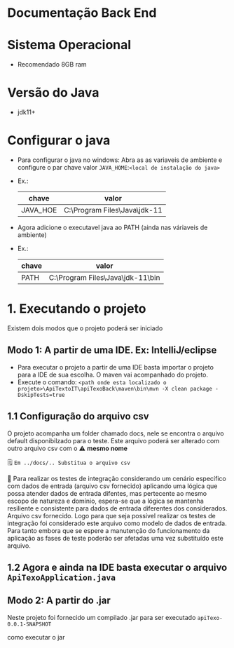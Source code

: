 # Documentação Back End

# Sistema Operacional
- Recomendado 8GB ram

# Versão do Java
- jdk11+

# Configurar o java
- Para configurar o java no windows: Abra as as variaveis de ambiente e configure o par chave valor `JAVA_HOME`:`<local de instalação do java>`
- Ex.:
  
  <p></p>
  
  |chave    |  valor                        |
  |---------|-------------------------------|
  |JAVA_HOE |  C:\Program Files\Java\jdk-11 |

- Agora adicione o executavel java ao PATH (ainda nas váriaveis de ambiente)
- Ex.:
  
    <p></p>
  
  |chave    |  valor                        |
  |---------|-------------------------------|
  |PATH |  C:\Program Files\Java\jdk-11\bin |

# 1. Executando o projeto 
Existem dois modos que o projeto poderá ser iniciado

## Modo 1: A partir de uma IDE. Ex: IntelliJ/eclipse
- Para executar o projeto a partir de uma IDE basta importar o projeto para a IDE de sua escolha. O maven vai acompanhado do projeto.
- Execute o comando: `<path onde esta localizado o projeto>\ApiTextoIT\apiTexoBack\maven\bin\mvn -X clean package -DskipTests=true`

## 1.1 Configuração do arquivo csv
O projeto acompanha um folder chamado docs, nele se encontra o arquivo default disponibilzado para o teste. Este arquivo poderá ser alterado com outro arquivo csv com o ⚠️ **mesmo nome**
    <p></p>
🗒️ `Em ../docs/.. Substitua o arquivo csv`  <p></p>
📓 Para realizar os testes de integração considerando um cenário específico com dados de entrada (arquivo csv fornecido) aplicando uma lógica que possa atender dados de entrada difentes, mas pertecente ao mesmo escopo de natureza e domínio, espera-se que a lógica se mantenha resiliente e consistente para dados de entrada diferentes dos considerados. Arquivo csv fornecido. Logo para que seja possível realizar os testes de integração foi considerado este arquivo como modelo de dados de entrada. Para tanto embora que se espere a manutenção do funcionamento da aplicação as fases de teste poderão ser afetadas uma vez substituído este arquivo.

## 1.2 Agora e ainda na IDE basta executar o arquivo `ApiTexoApplication.java`
   
## Modo 2: A partir do .jar
Neste projeto foi fornecido um compilado .jar para ser executado `apiTexo-0.0.1-SNAPSHOT`


como executar o jar


